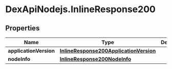 # DexApiNodejs.InlineResponse200

## Properties

Name | Type | Description | Notes
------------ | ------------- | ------------- | -------------
**applicationVersion** | [**InlineResponse200ApplicationVersion**](InlineResponse200ApplicationVersion.md) |  | [optional] 
**nodeInfo** | [**InlineResponse200NodeInfo**](InlineResponse200NodeInfo.md) |  | [optional] 


